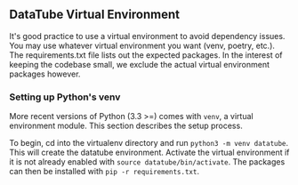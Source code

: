 ## DataTube Virtual Environment

It's good practice to use a virtual environment to avoid dependency issues. You
may use whatever virtual environment you want (venv, poetry, etc.). The
requirements.txt file lists out the expected packages. In the interest of
keeping the codebase small, we exclude the actual virtual environment packages
however.

### Setting up Python's venv

More recent versions of Python (3.3 >=) comes with `venv`, a virtual
environment module. This section describes the setup process.

To begin, cd into the virtualenv directory and run `python3 -m venv datatube`.
This will create the datatube environment. Activate the virtual environment if
it is not already enabled with `source datatube/bin/activate`. The packages can
then be installed with `pip -r requirements.txt`.
